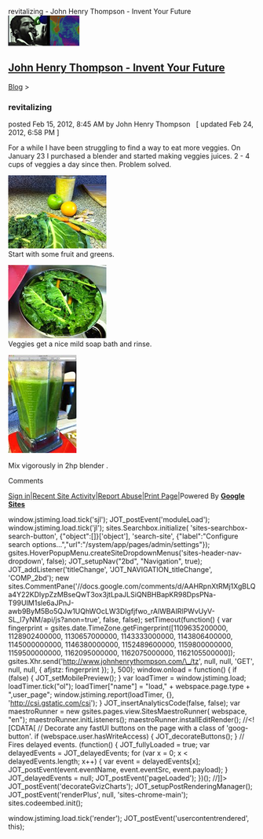 revitalizing - John Henry Thompson - Invent Your Future [![John Henry Thompson - Invent Your Future](../_/rsrc/1329567069254/config/customLogo.gif-revision=6.png)](../index.html)

[John Henry Thompson - Invent Your Future](../index.html)
---------------------------------------------------------

    

[Blog](../z-blog-1.html)‎ > ‎

### revitalizing

posted Feb 15, 2012, 8:45 AM by John Henry Thompson   \[ updated Feb 24, 2012, 6:58 PM \]

For a while I have been struggling to find a way to eat more veggies. On January 23 I purchased a blender and started making veggies juices. 2 - 4 cups of veggies a day since then. Problem solved.  
  

[![](../_/rsrc/1329324300833/z-blog-1/revitalizing/start.JPG-height=149&width=200.jpeg)](http://www.johnhenrythompson.com/z-blog-1/revitalizing/start.JPG?attredirects=0)  
Start with some fruit and greens.  

[![](../_/rsrc/1329324300885/z-blog-1/revitalizing/veg-soak.JPG-height=149&width=200.jpeg)](http://www.johnhenrythompson.com/z-blog-1/revitalizing/veg-soak.JPG?attredirects=0)  
Veggies get a nice mild soap bath and rinse.  

[![](../_/rsrc/1330138659778/z-blog-1/revitalizing/veggiemix2-height=200&width=139.jpg)](http://www.johnhenrythompson.com/z-blog-1/revitalizing/veggiemix2.jpg?attredirects=0)

  
Mix vigorously in 2hp blender .  

  

  

  

  

Comments

[Sign in](https://accounts.google.com/ServiceLogin?continue=http://sites.google.com/a/johnhenrythompson.com/jht/z-blog-1/revitalizing&service=jotspot)|[Recent Site Activity](../system/app/pages/recentChanges.html)|[Report Abuse](http://sites.google.com/a/johnhenrythompson.com/jht/system/app/pages/reportAbuse)|[Print Page](javascript:;)|Powered By **[Google Sites](http://sites.google.com/site)**

window.jstiming.load.tick('sjl'); JOT\_postEvent('moduleLoad'); window.jstiming.load.tick('jl'); sites.Searchbox.initialize( 'sites-searchbox-search-button', {"object":\[\]}\['object'\], 'search-site', {"label":"Configure search options...","url":"/system/app/pages/admin/settings"}); gsites.HoverPopupMenu.createSiteDropdownMenus('sites-header-nav-dropdown', false); JOT\_setupNav("2bd", "Navigation", true); JOT\_addListener('titleChange', 'JOT\_NAVIGATION\_titleChange', 'COMP\_2bd'); new sites.CommentPane('//docs.google.com/comments/d/AAHRpnXtRMj1XgBLQa4Y22KDIypZzMBseQwT3ox3jtLpaJLSiQNBHBapKR98DpsPNa-T99UIM1sle6aJPnJ-awb9ByM5Bo5QJw1UQhWOcLW3Dlgfjfwo\_rAlWBAIRlPWvUyV-SL\_l7yNM/api/js?anon=true', false, false); setTimeout(function() { var fingerprint = gsites.date.TimeZone.getFingerprint(\[1109635200000, 1128902400000, 1130657000000, 1143333000000, 1143806400000, 1145000000000, 1146380000000, 1152489600000, 1159800000000, 1159500000000, 1162095000000, 1162075000000, 1162105500000\]); gsites.Xhr.send('http://www.johnhenrythompson.com/\_/tz', null, null, 'GET', null, null, { afjstz: fingerprint }); }, 500); window.onload = function() { if (false) { JOT\_setMobilePreview(); } var loadTimer = window.jstiming.load; loadTimer.tick("ol"); loadTimer\["name"\] = "load," + webspace.page.type + ",user\_page"; window.jstiming.report(loadTimer, {}, 'http://csi.gstatic.com/csi'); } JOT\_insertAnalyticsCode(false, false); var maestroRunner = new gsites.pages.view.SitesMaestroRunner( webspace, "en"); maestroRunner.initListeners(); maestroRunner.installEditRender(); //<!\[CDATA\[ // Decorate any fastUI buttons on the page with a class of 'goog-button'. if (webspace.user.hasWriteAccess) { JOT\_decorateButtons(); } // Fires delayed events. (function() { JOT\_fullyLoaded = true; var delayedEvents = JOT\_delayedEvents; for (var x = 0; x < delayedEvents.length; x++) { var event = delayedEvents\[x\]; JOT\_postEvent(event.eventName, event.eventSrc, event.payload); } JOT\_delayedEvents = null; JOT\_postEvent('pageLoaded'); })(); //\]\]> JOT\_postEvent('decorateGvizCharts'); JOT\_setupPostRenderingManager(); JOT\_postEvent('renderPlus', null, 'sites-chrome-main'); sites.codeembed.init();

window.jstiming.load.tick('render'); JOT\_postEvent('usercontentrendered', this);